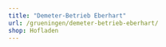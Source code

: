 ```yaml
---
title: "Demeter-Betrieb Eberhart"
url: /grueningen/demeter-betrieb-eberhart/
shop: Hofladen
---
```

